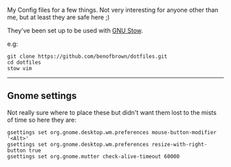 My Config files for a few things. Not very interesting for anyone other than me, but at least they are safe here ;)

They've been set up to be used with [GNU Stow](https://www.gnu.org/software/stow/).

e.g:

    git clone https://github.com/benofbrown/dotfiles.git
    cd dotfiles
    stow vim

---

## Gnome settings

Not really sure where to place these but didn't want them lost to the mists of time so here they are:

    gsettings set org.gnome.desktop.wm.preferences mouse-button-modifier '<Alt>'
    gsettings set org.gnome.desktop.wm.preferences resize-with-right-button true
    gsettings set org.gnome.mutter check-alive-timeout 60000

